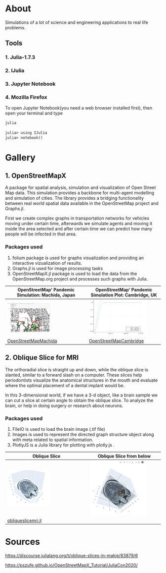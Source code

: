 # About
Simulations of a lot of science and engineering applications to real life problems.

## Tools
### 1. Julia-1.7.3
### 2. IJulia
### 3. Jupyter Notebook
### 4. Mozilla Firefox

To open Jupyter Notebook(you need a web browser installed first), then open your terminal and type
```
julia

julia> using IJulia
julia> notebook()
```

# Gallery

## 1. OpenStreetMapX

A package for spatial analysis, simulation and visualization of Open Street Map data. This simulation provides a backbone for multi-agent modelling and simulation of cities. The library provides a bridging functionality between real world spatial data available in the OpenStreetMap project and Graphs.jl. 

First we create complex graphs in transportation networks for vehicles moving under certain time, afterwards we simulate agents and moving it inside the area selected and after certain time we can predict how many people will be infected in that area.

### Packages used
1. folium package is used for graphs visualization and providing an interactive vizualization of results.
2. Graphs.jl is used for image processing tasks
3. OpenStreetMapX.jl package is used to load the data from the OpenStreetMap.org project and processes such graphs with Julia.


| OpenStreetMap' Pandemic Simulation: Machida, Japan | OpenStreetMap' Pandemic Simulation Plot: Cambridge, UK | 
| ------------- | ------------- | 
| <img src="https://github.com/glanzkaiser/glanzshamzs/blob/main/Julia/images/JuliaSimulation1-1.png" width="55%"> | <img src="https://github.com/glanzkaiser/glanzshamzs/blob/main/Julia/images/JuliaSimulation1-2.png" width="83%"> | 
| <a href="https://github.com/glanzkaiser/glanzshamzs/blob/main/Julia/Simulations/OpenStreetMapMachida.ipynb">OpenStreetMapMachida</a> | <a href="https://github.com/glanzkaiser/glanzshamzs/blob/main/Julia/Simulations/OpenStreetMapCambridge.ipynb">OpenStreetMapCambridge</a> | 

## 2. Oblique Slice for MRI

The orthoradial slice is straight up and down, while the oblique slice is slanted, similar to a forward slash on a computer. These slices help periodontists visualize the anatomical structures in the mouth and evaluate where the optimal placement of a dental implant would be.

In this 3-dimensional world, if we have a 3-d object, like a brain sample we can cut a slice at certain angle to obtain the oblique slice. To analyze the brain, or help in doing surgery or research about neurons.

### Packages used
1. FileIO is used to load the brain image (.tif file) 
2. Images is used to represent the directed graph structure object along with meta related to spatial information.
3. PlotlyJS is a Julia library for plotting with plotly.js .

| Oblique Slice | Oblique Slice from below | 
| ------------- | ------------- | 
| <img src="https://github.com/glanzkaiser/glanzshamzs/blob/main/Julia/images/JuliaSimulation2-1.png" width="55%"> | <img src="https://github.com/glanzkaiser/glanzshamzs/blob/main/Julia/images/JuliaSimulation2-2.png" width="83%"> | 
| <a href="https://github.com/glanzkaiser/glanzshamzs/blob/main/Julia/Simulations/obliqueslicemri.jl">obliqueslicemri.jl</a> | | 


# Sources

https://discourse.julialang.org/t/oblique-slices-in-makie/83879/6

https://pszufe.github.io/OpenStreetMapX_Tutorial/JuliaCon2020/
